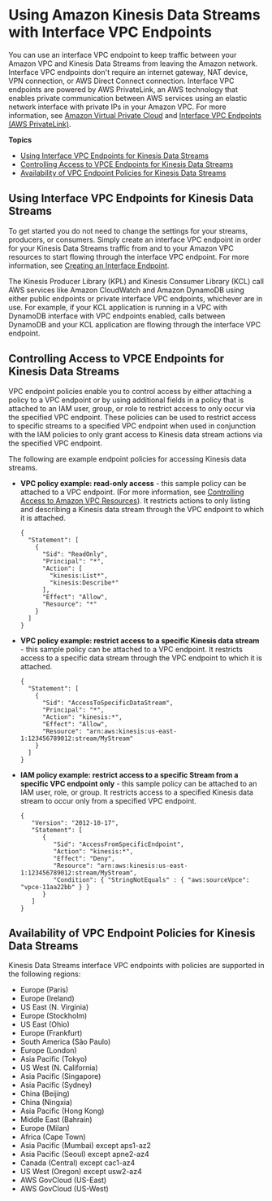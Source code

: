 # Using Amazon Kinesis Data Streams with Interface VPC Endpoints<a name="vpc"></a>

You can use an interface VPC endpoint to keep traffic between your Amazon VPC and Kinesis Data Streams from leaving the Amazon network\. Interface VPC endpoints don't require an internet gateway, NAT device, VPN connection, or AWS Direct Connect connection\. Interface VPC endpoints are powered by AWS PrivateLink, an AWS technology that enables private communication between AWS services using an elastic network interface with private IPs in your Amazon VPC\. For more information, see [Amazon Virtual Private Cloud](http://docs.aws.amazon.com/AmazonVPC/latest/UserGuide/VPC_Introduction.html) and [Interface VPC Endpoints \(AWS PrivateLink\)](https://docs.aws.amazon.com/vpc/latest/userguide/vpce-interface.html#create-interface-endpoint)\. 

**Topics**
+ [Using Interface VPC Endpoints for Kinesis Data Streams](#using-interface-vpc-endpoints)
+ [Controlling Access to VPCE Endpoints for Kinesis Data Streams](#interface-vpc-endpoints-policies)
+ [Availability of VPC Endpoint Policies for Kinesis Data Streams](#availability)

## Using Interface VPC Endpoints for Kinesis Data Streams<a name="using-interface-vpc-endpoints"></a>

To get started you do not need to change the settings for your streams, producers, or consumers\. Simply create an interface VPC endpoint in order for your Kinesis Data Streams traffic from and to your Amazon VPC resources to start flowing through the interface VPC endpoint\. For more information, see [Creating an Interface Endpoint](https://docs.aws.amazon.com/vpc/latest/userguide/vpce-interface.html#create-interface-endpoint)\.

The Kinesis Producer Library \(KPL\) and Kinesis Consumer Library \(KCL\) call AWS services like Amazon CloudWatch and Amazon DynamoDB using either public endpoints or private interface VPC endpoints, whichever are in use\. For example, if your KCL application is running in a VPC with DynamoDB interface with VPC endpoints enabled, calls between DynamoDB and your KCL application are flowing through the interface VPC endpoint\.

## Controlling Access to VPCE Endpoints for Kinesis Data Streams<a name="interface-vpc-endpoints-policies"></a>

VPC endpoint policies enable you to control access by either attaching a policy to a VPC endpoint or by using additional fields in a policy that is attached to an IAM user, group, or role to restrict access to only occur via the specified VPC endpoint\. These policies can be used to restrict access to specific streams to a specified VPC endpoint when used in conjunction with the IAM policies to only grant access to Kinesis data stream actions via the specified VPC endpoint\.

The following are example endpoint policies for accessing Kinesis data streams\.
+ **VPC policy example: read\-only access** \- this sample policy can be attached to a VPC endpoint\. \(For more information, see [Controlling Access to Amazon VPC Resources](https://docs.aws.amazon.com/vpc/latest/userguide/VPC_IAM.html)\)\. It restricts actions to only listing and describing a Kinesis data stream through the VPC endpoint to which it is attached\.

  ```
  {
    "Statement": [
      {
        "Sid": "ReadOnly",
        "Principal": "*",
        "Action": [
          "kinesis:List*",
          "kinesis:Describe*"
        ],
        "Effect": "Allow",
        "Resource": "*"
      }
    ]
  }
  ```
+ **VPC policy example: restrict access to a specific Kinesis data stream** \- this sample policy can be attached to a VPC endpoint\. It restricts access to a specific data stream through the VPC endpoint to which it is attached\.

  ```
  {
    "Statement": [
      {
        "Sid": "AccessToSpecificDataStream",
        "Principal": "*",
        "Action": "kinesis:*",
        "Effect": "Allow",
        "Resource": "arn:aws:kinesis:us-east-1:123456789012:stream/MyStream"
      }
    ]
  }
  ```
+ **IAM policy example: restrict access to a specific Stream from a specific VPC endpoint only** \- this sample policy can be attached to an IAM user, role, or group\. It restricts access to a specified Kinesis data stream to occur only from a specified VPC endpoint\.

  ```
  {
     "Version": "2012-10-17",
     "Statement": [
        {
           "Sid": "AccessFromSpecificEndpoint",
           "Action": "kinesis:*",
           "Effect": "Deny",
           "Resource": "arn:aws:kinesis:us-east-1:123456789012:stream/MyStream",
           "Condition": { "StringNotEquals" : { "aws:sourceVpce": "vpce-11aa22bb" } }
        }
     ]
  }
  ```

## Availability of VPC Endpoint Policies for Kinesis Data Streams<a name="availability"></a>

Kinesis Data Streams interface VPC endpoints with policies are supported in the following regions: 
+ Europe \(Paris\)
+ Europe \(Ireland\)
+ US East \(N\. Virginia\)
+ Europe \(Stockholm\)
+ US East \(Ohio\)
+ Europe \(Frankfurt\)
+ South America \(São Paulo\)
+ Europe \(London\)
+ Asia Pacific \(Tokyo\)
+ US West \(N\. California\)
+ Asia Pacific \(Singapore\)
+ Asia Pacific \(Sydney\)
+ China \(Beijing\)
+ China \(Ningxia\)
+ Asia Pacific \(Hong Kong\)
+ Middle East \(Bahrain\)
+ Europe \(Milan\)
+ Africa \(Cape Town\)
+ Asia Pacific \(Mumbai\) except aps1\-az2 
+ Asia Pacific \(Seoul\) except apne2\-az4
+ Canada \(Central\) except cac1\-az4
+ US West \(Oregon\) except usw2\-az4
+ AWS GovCloud \(US\-East\)
+ AWS GovCloud \(US\-West\)